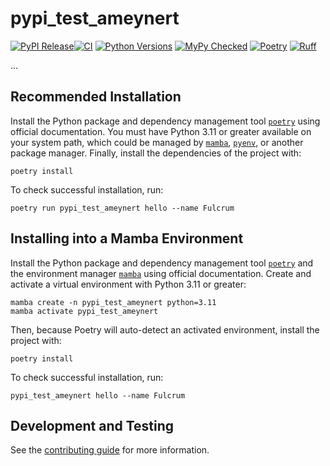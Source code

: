 # pypi_test_ameynert

[![PyPI Release](https://badge.fury.io/py/pypi_test_ameynert.svg)](https://badge.fury.io/py/pypi_test_ameynert)[![CI](https://github.com/ameynert/pypi_test_ameynert/actions/workflows/python_package.yml/badge.svg?branch=main)](https://github.com/ameynert/pypi_test_ameynert/actions/workflows/python_package.yml?query=branch%3Amain)
[![Python Versions](https://img.shields.io/badge/python-3.11_|_3.12_|_3.13-blue)](https://github.com/ameynert/pypi_test_ameynert)
[![MyPy Checked](http://www.mypy-lang.org/static/mypy_badge.svg)](http://mypy-lang.org/)
[![Poetry](https://img.shields.io/endpoint?url=https://python-poetry.org/badge/v0.json)](https://python-poetry.org/)
[![Ruff](https://img.shields.io/endpoint?url=https://raw.githubusercontent.com/astral-sh/ruff/main/assets/badge/v2.json)](https://docs.astral.sh/ruff/)

...

## Recommended Installation

Install the Python package and dependency management tool [`poetry`](https://python-poetry.org/docs/#installation) using official documentation.
You must have Python 3.11 or greater available on your system path, which could be managed by [`mamba`](https://mamba.readthedocs.io/en/latest/installation/mamba-installation.html), [`pyenv`](https://github.com/pyenv/pyenv), or another package manager. 
Finally, install the dependencies of the project with:

```console
poetry install
```

To check successful installation, run:

```console
poetry run pypi_test_ameynert hello --name Fulcrum
```

## Installing into a Mamba Environment

Install the Python package and dependency management tool [`poetry`](https://python-poetry.org/docs/#installation) and the environment manager [`mamba`](https://mamba.readthedocs.io/en/latest/installation/mamba-installation.html) using official documentation.
Create and activate a virtual environment with Python 3.11 or greater:

```console
mamba create -n pypi_test_ameynert python=3.11
mamba activate pypi_test_ameynert
```

Then, because Poetry will auto-detect an activated environment, install the project with:

```console
poetry install
```

To check successful installation, run:

```console
pypi_test_ameynert hello --name Fulcrum
```

## Development and Testing

See the [contributing guide](./CONTRIBUTING.md) for more information.
